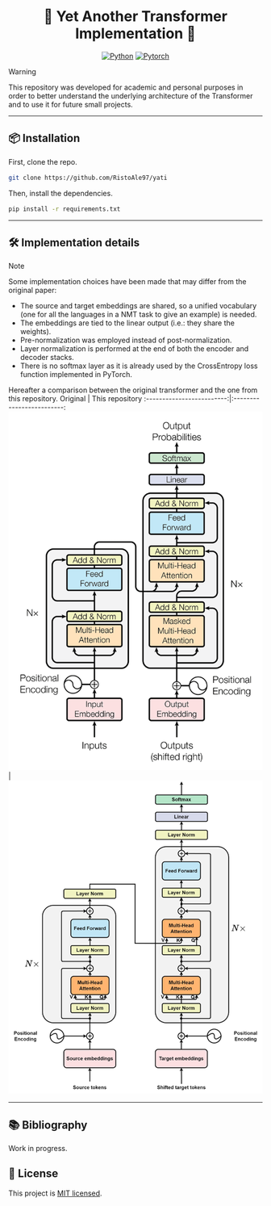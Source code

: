 <div align="center">

# :robot: Yet Another Transformer Implementation :robot:

[![Python](https://img.shields.io/badge/Python-3776AB?style=for-the-badge&logo=python&logoColor=white)]()
[![Pytorch](https://img.shields.io/badge/PyTorch-EE4C2C?style=for-the-badge&logo=pytorch&logoColor=white)](https://github.com/pytorch/pytorch)


</div>

>[!WARNING]
> This repository was developed for academic and personal purposes in order to better understand the underlying architecture of the Transformer and to use it for future small projects.

---

## :package: Installation
First, clone the repo.
```bash
git clone https://github.com/RistoAle97/yati
```
Then, install the dependencies.
```bash
pip install -r requirements.txt
```
---

## :hammer_and_wrench: Implementation details
>[!NOTE]
> Some implementation choices have been made that may differ from the original paper:
> - The source and target embeddings are shared, so a unified vocabulary (one for all the languages in a NMT task to give an example) is needed.
> - The embeddings are tied to the linear output (i.e.: they share the weights).
> - Pre-normalization was employed instead of post-normalization.
> - Layer normalization is performed at the end of both the encoder and decoder stacks.
> - There is no softmax layer as it is already used by the CrossEntropy loss function implemented in PyTorch.

Hereafter a comparison between the original transformer and the one from this repository.
Original             | This repository
:-------------------------:|:-------------------------:
![Original Transformer architecture](https://github.com/RistoAle97/yati/blob/main/assets/transformer_original.jpg) | ![The Transformer architecture as implemented in this repository](https://github.com/RistoAle97/yati/blob/main/assets/model_architecture.jpg)

---

## :books: Bibliography
Work in progress.

## :memo: License
This project is [MIT licensed](https://github.com/RistoAle97/yati/blob/main/LICENSE).